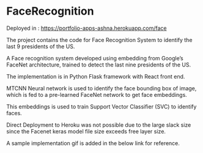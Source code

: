 # FaceRecognition

Deployed in : https://portfolio-apps-ashna.herokuapp.com/face

The project contains the code for Face Recognition System to identify the last 9 presidents of the US.

A Face recognition system developed using embedding from Google’s FaceNet architecture, trained to detect the last nine presidents of the US.

The implementation is in Python Flask framework with React front end. 

MTCNN Neural network is used to identify the face bounding box of image, which is fed to a pre-learned FaceNet network to get face embeddings.

This embeddings is used to train Support Vector Classifier (SVC) to identify faces.

Direct Deployment to Heroku was not possible due to the large slack size since the Facenet keras model file size exceeds free layer size.

A sample implementation gif is added in the below link for reference.
